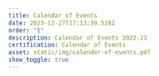 ```yaml
---
title: Calendar of Events
date: 2023-12-27T17:13:39.528Z
order: "1"
description: Calendar of Events 2022-23
certification: Calendar of Events
asset: static/img/calender-of-events.pdf
show_toggle: true
---
```

